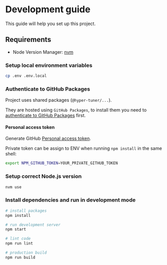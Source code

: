 # Development guide

This guide will help you set up this project.

## Requirements

- Node Version Manager: [nvm](https://github.com/nvm-sh/nvm)

### Setup local environment variables

```bash
cp .env .env.local
```

### Authenticate to GitHub Packages

Project uses shared packages (`@hyper-tuner/...`).

They are hosted using `GitHub Packages`, to install them you need to [authenticate to GitHub Packages](https://docs.github.com/en/packages/working-with-a-github-packages-registry/working-with-the-npm-registry#authenticating-to-github-packages) first.

#### Personal access token

Generate GitHub [Personal access token](https://github.com/settings/tokens).

Private token can be assign to ENV when running `npm install` in the same shell:

```bash
export NPM_GITHUB_TOKEN=YOUR_PRIVATE_GITHUB_TOKEN
```

### Setup correct Node.js version

```bash
nvm use
```

### Install dependencies and run in development mode

```bash
# install packages
npm install

# run development server
npm start

# lint code
npm run lint

# production build
npm run build
```
